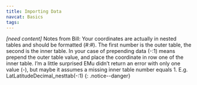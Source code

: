 ```yaml
---
title: Importing Data
navcat: Basics
tags:
---
```


*[need content]* Notes from Bill: Your coordinates are actually in nested tables and should be formatted (#:#). The first number is the outer table, the second is the inner table. In your case of prepending data (-:1) means prepend the outer table value, and place the coordinate in row one of the inner table. I’m a little surprised EMu didn’t return an error with only one value (-), but maybe it assumes a missing inner table number equals 1. E.g. LatLatitudeDecimal_nesttab(-:1)
{: .notice--danger}
